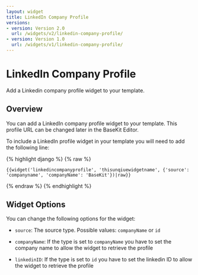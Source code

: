 ```yaml
---
layout: widget
title: LinkedIn Company Profile
versions:
- version: Version 2.0
  url: /widgets/v2/linkedin-company-profile/
- version: Version 1.0
  url: /widgets/v1/linkedin-company-profile/
---
```


# LinkedIn Company Profile

Add a Linkedin company profile widget to your template.

## Overview

You can add a LinkedIn company profile widget to your template. This profile URL can be changed later in the BaseKit Editor.

To include a LinkedIn profile widget in your template you will need to add the following line:

{% highlight django %}
{% raw %}

	{{widget('linkedincompanyprofile', 'thisunqiuewidgetname', {'source': 'companyname', 'companyName': 'BaseKit'})|raw}}

{% endraw %}
{% endhighlight %}

## Widget Options

You can change the following options for the widget:

* ```source```: The source type. Possible values: ```companyName``` or ```id```

* ```companyName```: If the type is set to ```companyName``` you have to set the company name to allow the widget to retrieve the profile

* ```linkedinID```: If the type is set to ```id``` you have to set the linkedin ID to allow the widget to retrieve the profile
